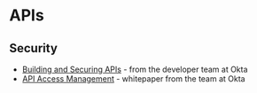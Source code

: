 # APIs

## Security

* [Building and Securing APIs](https://developer.okta.com/books/api-security/api-keys/) - from the developer team at Okta
* [API Access Management](https://cdn2.hubspot.net/hubfs/3475429/Lead%20Gen/White%20Papers/okta_API_Access_Management_nov2018%20(1).pdf) - whitepaper from the team at Okta